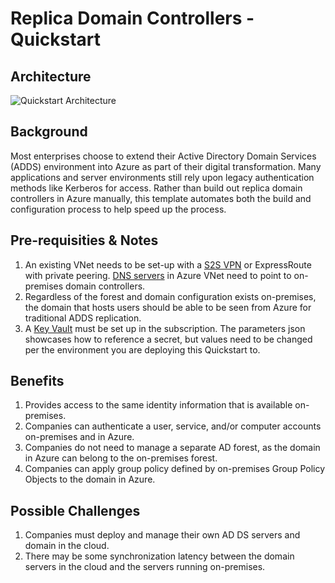 # Replica Domain Controllers - Quickstart

## Architecture
![Quickstart Architecture](https://contentsharing1.blob.core.windows.net/content/1-replicaDcs-quickstart.jpg)

## Background
Most enterprises choose to extend their Active Directory Domain Services (ADDS) environment into Azure as part of their digital transformation. Many applications and server environments still rely upon legacy authentication methods like Kerberos for access. Rather than build out replica domain controllers in Azure manually, this template automates both the build and configuration process to help speed up the process. 

## Pre-requisities & Notes
1) An existing VNet needs to be set-up with a [S2S VPN](https://github.com/Azure/azure-quickstart-templates/tree/master/101-site-to-site-vpn-create) or ExpressRoute with private peering. [DNS servers](https://docs.microsoft.com/en-us/azure/virtual-network/manage-virtual-network#change-dns-servers) in Azure VNet need to point to on-premises domain controllers.
2) Regardless of the forest and domain configuration exists on-premises, the domain that hosts users should be able to be seen from Azure for traditional ADDS replication.
3) A [Key Vault](https://docs.microsoft.com/en-us/azure/key-vault/quick-create-portal) must be set up in the subscription. The parameters json showcases how to reference a secret, but values need to be changed per the environment you are deploying this Quickstart to.

## Benefits
1) Provides access to the same identity information that is available on-premises.
2) Companies can authenticate a user, service, and/or computer accounts on-premises and in Azure.
3) Companies do not need to manage a separate AD forest, as the domain in Azure can belong to the on-premises forest.
4) Companies can apply group policy defined by on-premises Group Policy Objects to the domain in Azure.

## Possible Challenges
1) Companies must deploy and manage their own AD DS servers and domain in the cloud.
2) There may be some synchronization latency between the domain servers in the cloud and the servers running on-premises.
